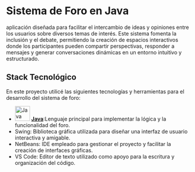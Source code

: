 # Sistema de Foro en Java

aplicación diseñada para facilitar el intercambio de ideas y opiniones entre los usuarios sobre diversos temas de interés. Este sistema fomenta la inclusión y el debate, permitiendo la creación de espacios interactivos donde los participantes pueden compartir perspectivas, responder a mensajes y generar conversaciones dinámicas en un entorno intuitivo y estructurado.

## Stack Tecnológico

En este proyecto utilicé las siguientes tecnologías y herramientas para el desarrollo del sistema de foro:

- <img src="https://upload.wikimedia.org/wikipedia/en/3/30/Java_programming_language_logo.svg" alt="Java" width="40"> [**Java**](https://www.java.com):Lenguaje principal para implementar la lógica y la funcionalidad del foro.
- Swing: Biblioteca gráfica utilizada para diseñar una interfaz de usuario interactiva y amigable.
- NetBeans: IDE empleado para gestionar el proyecto y facilitar la creación de interfaces gráficas.
- VS Code: Editor de texto utilizado como apoyo para la escritura y organización del código.

